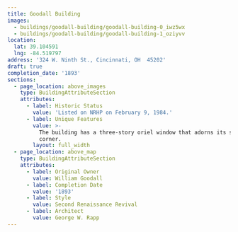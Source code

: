 ```yaml
---
title: Goodall Building
images:
  - buildings/goodall-building/goodall-building-0_iwz5wx
  - buildings/goodall-building/goodall-building-1_oziyvv
location:
  lat: 39.104591
  lng: -84.519797
address: '324 W. Ninth St., Cincinnati, OH  45202'
draft: true
completion_date: '1893'
sections:
  - page_location: above_images
    type: BuildingAttributeSection
    attributes:
      - label: Historic Status
        value: 'Listed on NRHP on February 9, 1984.'
      - label: Unique Features
        value: >-
          The building has a three-story oriel window that adorns its southwest
          corner.
        layout: full_width
  - page_location: above_map
    type: BuildingAttributeSection
    attributes:
      - label: Original Owner
        value: William Goodall
      - label: Completion Date
        value: '1893'
      - label: Style
        value: Second Renaissance Revival
      - label: Architect
        value: George W. Rapp
---
```


